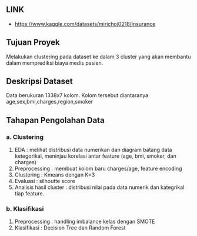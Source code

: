 ## **LINK**
- https://www.kaggle.com/datasets/mirichoi0218/insurance

## **Tujuan Proyek**
Melakukan clustering pada dataset ke dalam 3 cluster yang akan membantu dalam memprediksi biaya medis pasien.

## **Deskripsi Dataset**
Data berukuran 1338x7 kolom. Kolom tersebut diantaranya age,sex,bmi,charges,region,smoker

## **Tahapan Pengolahan Data**
### **a. Clustering**
1. EDA : melihat distribusi data numerikan dan diagram batang data ketegorikal, meninjau korelasi antar feature (age, bmi, smoker, dan charges)
2. Preprocessing : membuat kolom baru charges/age, feature encoding
3. Clustering : Kmeans dengan K=3
4. Evaluasi : silhoutte score
5. Analisis hasil cluster : distribusi nilai pada data numerik dan kategrikal tiap feature.
### **b. Klasifikasi**
1. Preprocessing : handling imbalance kelas dengan SMOTE
2. Klasifikasi : Decision Tree dan Random Forest
